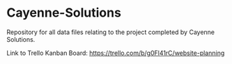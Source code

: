 # Cayenne-Solutions
Repository for all data files relating to the project completed by Cayenne Solutions. 

Link to Trello Kanban Board:  https://trello.com/b/g0Fl41rC/website-planning

